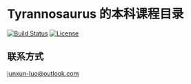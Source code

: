 # Tyrannosaurus 的本科课程目录

[![Build Status](...)](...)
[![License](...)](...)

## 联系方式

junxun-luo@outlook.com

